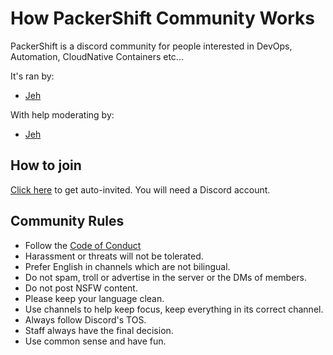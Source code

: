 # How PackerShift Community Works

PackerShift is a discord community for people interested in DevOps, Automation, CloudNative Containers etc...

It's ran by:
 
 - [Jeh](https://github.com/jbanimineni)
 
With help moderating by:

 - [Jeh](https://github.com/jbanimineni)

## How to join

[Click here](https://discord.gg/guK7UMyKMD) to get auto-invited. You will need a Discord account.

## Community Rules

- Follow the [Code of Conduct](./CODE_OF_CONDUCT.md)
- Harassment or threats will not be tolerated.
- Prefer English in channels which are not bilingual.
- Do not spam, troll or advertise in the server or the DMs of members.
- Do not post NSFW content.
- Please keep your language clean.
- Use channels to help keep focus, keep everything in its correct channel.
- Always follow Discord's TOS.
- Staff always have the final decision.
- Use common sense and have fun.


